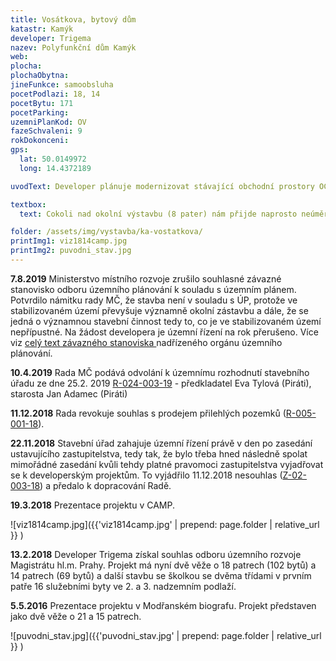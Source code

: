 ```yaml
---
title: Vosátkova, bytový dům
katastr: Kamýk
developer: Trigema
nazev: Polyfunkční dům Kamýk
web:
plocha:
plochaObytna:
jineFunkce: samoobsluha
pocetPodlazi: 18, 14
pocetBytu: 171
pocetParking:
uzemniPlanKod: OV
fazeSchvaleni: 9
rokDokonceni:
gps:
  lat: 50.0149972
  long: 14.4372189

uvodText: Developer plánuje modernizovat stávající obchodní prostory OC Kamýk se samoobsluhou Billa a přistavit na ně vysoké věže s byty

textbox:
  text: Cokoli nad okolní výstavbu (8 pater) nám přijde naprosto neúměrné. Nový Metropolitní plán na tomto území také počítá s maximálně 8 patry.

folder: /assets/img/vystavba/ka-vostatkova/
printImg1: viz1814camp.jpg
printImg2: puvodni_stav.jpg
---
```


**7.8.2019** Ministerstvo místního rozvoje zrušilo souhlasné závazné stanovisko odboru územního plánování k souladu s územním plánem. Potvrdilo námitku rady MČ, že stavba není v souladu s ÚP, protože ve stabilizovaném území převyšuje významně okolní zástavbu a dále, že se jedná o významnou stavební činnost tedy to, co je ve stabilizovaném území nepřípustné. Na žádost developera je územní řízení na rok přerušeno. 
Více viz [celý text závazného stanoviska ](http://www.individualniplanovani.cz/wp-content/uploads/2017/09/29684_2019_81_2_ZS_Bytový_dům_Kamýk_signed.pdf) nadřízeného orgánu územního plánování.

**10.4.2019** Rada MČ podává odvolání k územnímu rozhodnutí stavebního úřadu ze dne 25.2. 2019 
[R-024-003-19](https://www.praha12.cz/assets/File.ashx?id_org=80112&id_dokumenty=68733) - předkladatel Eva Tylová (Piráti), starosta Jan Adamec (Piráti)

**11.12.2018** Rada revokuje souhlas s prodejem přilehlých pozemků ([R-005-001-18](https://www.praha12.cz/assets/File.ashx?id_org=80112&id_dokumenty=66236)).

**22.11.2018** Stavební úřad zahajuje územní řízení právě v den po zasedání ustavujícího zastupitelstva, tedy tak, že bylo třeba hned následně spolat mimořádné zasedání kvůli tehdy platné pravomoci zastupitelstva vyjadřovat se k developerským projektům. To vyjádřilo 11.12.2018 nesouhlas ([Z-02-003-18](https://www.praha12.cz/assets/File.ashx?id_org=80112&id_dokumenty=66383)) a předalo k dopracování Radě.

**19.3.2018** Prezentace projektu v CAMP.

![viz1814camp.jpg]({{'viz1814camp.jpg' | prepend: page.folder | relative_url }} )

**13.2.2018** Developer Trigema získal souhlas odboru územního rozvoje Magistrátu hl.m. Prahy. Projekt má nyní dvě věže o 18 patrech (102 bytů) a 14 patrech (69 bytů) a další stavbu se školkou se dvěma třídami v prvním patře 16 služebními byty ve 2. a 3. nadzemním podlaží.

**5.5.2016** Prezentace projektu v Modřanském biografu. Projekt představen jako dvě věže o 21 a 15 patrech.

![puvodni_stav.jpg]({{'puvodni_stav.jpg' | prepend: page.folder | relative_url }} )
